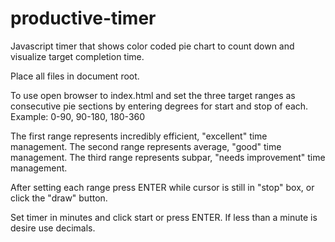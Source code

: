 # productive-timer
Javascript timer that shows color coded pie chart to count down and visualize target completion time.

Place all files in document root. 

To use open browser to index.html and set the three target ranges as consecutive pie sections by entering degrees for start and stop of each.
Example:
0-90, 90-180, 180-360

The first range represents incredibly efficient, "excellent" time management. The second range represents average, "good" time management. The third range represents subpar, "needs improvement" time management.

After setting each range press ENTER while cursor is still in "stop" box, or click the "draw" button.

Set timer in minutes and click start or press ENTER. If less than a minute is desire use decimals.